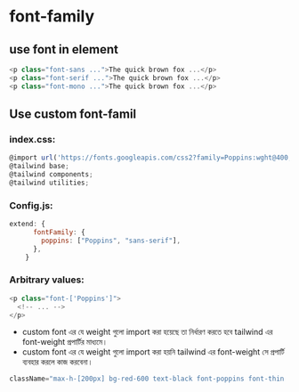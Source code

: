 # font-family

## use font in element

```js
<p class="font-sans ...">The quick brown fox ...</p>
<p class="font-serif ...">The quick brown fox ...</p>
<p class="font-mono ...">The quick brown fox ...</p>
```

## Use custom font-famil

### index.css:

```js
@import url('https://fonts.googleapis.com/css2?family=Poppins:wght@400;500;600&display=swap');
@tailwind base;
@tailwind components;
@tailwind utilities;
```

### Config.js:

```js
extend: {
      fontFamily: {
        poppins: ["Poppins", "sans-serif"],
      },
    }
```

### Arbitrary values:

```js
<p class="font-['Poppins']">
  <!-- ... -->
</p>
```

- custom font এর যে weight গুলো import করা হয়েছে তা নির্ধারণ করতে হবে tailwind এর font-weight প্রপার্টির মাধ্যমে।
- custom font এর যে weight গুলো import করা হয়নি tailwind এর font-weight সে প্রপার্টি ব্যবহার করলে কাজ করবেনা।

```js
className="max-h-[200px] bg-red-600 text-black font-poppins font-thin
```
